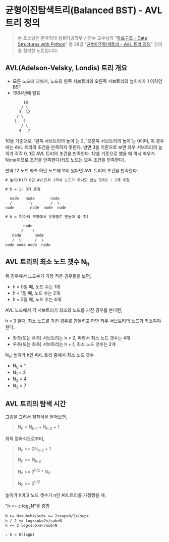 # 균형이진탐색트리(Balanced BST) - AVL 트리 정의

> 본 포스팅은 한국외대 컴퓨터공학부 신찬수 교수님의 "[자료구조 - Data Structures with Python](https://www.youtube.com/playlist?list=PLsMufJgu5933ZkBCHS7bQTx0bncjwi4PK)" 중 28강 "[균형이진탐색트리 - AVL 트리 정의](https://www.youtube.com/watch?v=dHHjrl6m5CE)" 강의를 정리한 노트입니다.

## AVL(Adelson-Velsky, Londis) 트리 개요

- 모든 노드에 대해서, 노드의 왼쪽 서브트리와 오른쪽 서브트리의 높이차가 1 이하인 BST
- 1964년에 발표

```txt
        10
       / \
      3  12
     / \
    1   5
       / \
      4   7
```

10을 기준으로, '왼쪽 서브트리의 높이'는 2, '오른쪽 서브트리의 높이'는 0이며, 이 경우에는 AVL 트리의 조건을 만족하지 못한다. 반면 3을 기준으로 보면 좌우 서브트리의 높이가 각각 0, 1로 AVL 트리의 조건을 만족한다. 12를 기준으로 했을 때 역시 좌우가 None이므로 조건을 만족한다(리프 노드는 모두 조건을 만족한다).

만약 12 노드 좌측 하단 노드에 11이 있다면 AVL 트리의 조건을 만족한다.

```txt
# 높이(h)가 0인 AVL트리 (자식 노드가 하나도 없는 트리) : 1개 유형

# h = 1: 3개 유형

  node   node       node
  /        \        /  \
node       node  node  node

# h = 2(아래 모양에서 유형별로 만들어 볼 것)

        node
       /    \
   node      node
   /  \      /  \
node node node  node
```

## AVL 트리의 최소 노드 갯수 N<sub>h</sub>

위 경우에서 노드수가 가장 적은 경우들을 보면,

- h = 0일 때, 노드 수는 1개
- h = 1일 때, 노드 수는 2개
- h = 2일 때, 노드 수는 4개

AVL 노드에서 각 서브트리가 최소의 노드를 가진 경우를 본다면,

h = 3 일때, 최소 노드를 가진 경우를 만들려고 하면 좌우 서브트리의 노드가 최소여야 한다.

- 좌측(또는 우측) 서브트리는 h = 2, 따라서 최소 노드 갯수는 4개
- 우측(또는 좌측) 서브트리는 h = 1, 최소 노드 갯수는 2개

N<sub>h</sub>: 높이가 h인 AVL 트리 중에서 최소 노드 갯수

- N<sub>0</sub> = 1
- N<sub>1</sub> = 2
- N<sub>2</sub> = 4
- N<sub>3</sub> = 7

## AVL 트리의 탐색 시간

그림을 그려서 점화식을 얻어보면,

> N<sub>h</sub> = N<sub>h-1</sub> + N<sub>h-2</sub> + 1

위의 점화식으로부터,

> N<sub>h</sub> >= 2N<sub>h-2</sub> + 1
>
> N<sub>h</sub> >= N<sub>h-2</sub>
>
> N<sub>h</sub> >= 2<sup>h/2</sup> * N<sub>0</sub>
>
> N<sub>h</sub> >= 2<sup>h/2</sup>

높이가 h이고 노드 갯수가 n인 AVL트리를 가정했을 때,

"h <= c·log<sub>2</sub>N"을 증명

```txt
N >= N<sub>h</sub> >= 2<sup>h/2</sup>
h / 2 <= log<sub>2</sub>N
h <= 2·log<sub>2</sub>N

∴ h = O(logN)
```
